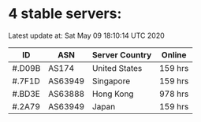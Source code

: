 # 4 stable servers:

Latest update at: Sat May 09 18:10:14 UTC 2020

| ID | ASN | Server Country | Online |
| -- | --- | -------------- | ------ |
| #.D09B | AS174 | United States | 159 hrs |
| #.7F1D | AS63949 | Singapore | 159 hrs |
| #.BD3E | AS63888 | Hong Kong | 978 hrs |
| #.2A79 | AS63949 | Japan | 159 hrs |

